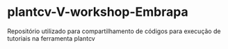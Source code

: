 # plantcv-V-workshop-Embrapa
Repositório utilizado para compartilhamento de códigos para execução de tutoriais na ferramenta plantcv

